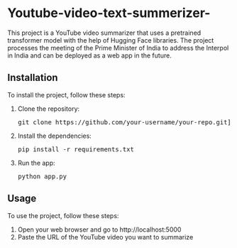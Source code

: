 # Youtube-video-text-summerizer-
<!DOCTYPE html>
<html>
<head>
  <meta charset="UTF-8">

</head>
<body>



  <p>
    This project is a YouTube video summarizer that uses a pretrained transformer model with the help of Hugging Face libraries. The project processes the meeting of the Prime Minister of India to address the Interpol in India and can be deployed as a web app in the future.
  </p>

  <h2>Installation</h2>

  <p>
    To install the project, follow these steps:
  </p>

  <ol>
    <li>Clone the repository:</li>
    <pre>git clone https://github.com/your-username/your-repo.git](https://github.com/bagh2/Youtube-video-text-summerizer-/edit/main/README.md)</pre>
    <li>Install the dependencies:</li>
    <pre>pip install -r requirements.txt</pre>
    <li>Run the app:</li>
    <pre>python app.py</pre>
  </ol>

  <h2>Usage</h2>

  <p>
    To use the project, follow these steps:
  </p>

  <ol>
    <li>Open your web browser and go to http://localhost:5000</li>
    <li>Paste the URL of the YouTube video you want to summarize</li>
 
